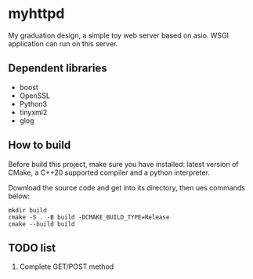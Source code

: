# myhttpd
My graduation design, a simple toy web server based on asio.
WSGI application can run on this server.
## Dependent libraries
- boost
- OpenSSL
- Python3
- tinyxml2
- glog
## How to build
Before build this project, make sure you have installed: latest version of CMake, a C++20 supported compiler and a python interpreter. 

Download the source code and get into its directory, 
then ues commands below:
```
mkdir build
cmake -S . -B build -DCMAKE_BUILD_TYPE=Release
cmake --build build
```
## TODO list
1. Complete GET/POST method
